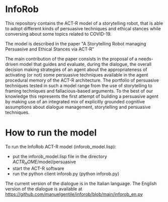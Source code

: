 # InfoRob

This repository contains the ACT-R model of a storytelling robot, that is able to adopt different kinds of persuasive techniques and ethical stances while conversing about some topics related to COVID-19.  

The model is described in the paper  "A Storytelling Robot managing Persuasive and Ethical Stances via ACT-R"

The main contribution of the paper consists in the proposal of a needs-driven model that guides and evaluate, during the dialogue, the overall decision making strategies of an agent about the appropriateness of activating (or not) some persuasive techniques available in the agent procedural memory of the ACT-R architecture. 
The portfolio of persuasive techniques tested in such a model range from the use of storytelling to framing techniques and fallacious-based arguments. To the best of our knowledge this represents the first attempt of building a persuasive agent by making use of an integrated mix of explicitly grounded cognitive assumptions about dialogue management, storytelling and persuasive techniques.

# How to run the model

To run the InfoRob ACT-R model (inforob_model.lisp):
* put the inforob_model.lisp file in the directory $ACTR_HOME$/model/persuasive
* start the ACT-R software
* run the python client inforob.py (python inforob.py)

The current version of the dialogue is in the Italian language. The English version of the dialogue is available at https://github.com/manuelgentile/inforob/blob/main/inforob_en.py


